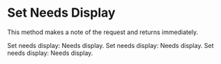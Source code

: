 # Set Needs Display

This method makes a note of the request and returns immediately. 

Set needs display:
Needs display.
Set needs display:
Needs display.
Set needs display:
Needs display.